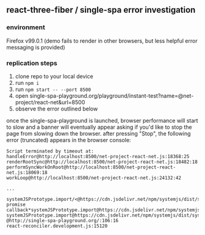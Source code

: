 ## react-three-fiber / single-spa error investigation
### environment
Firefox v99.0.1 (demo fails to render in other browsers, but less helpful error messaging is provided)
### replication steps
1. clone repo to your local device
2. run `npm i`
3. run `npm start -- --port 8500`
4. open single-spa-playground.org/playground/instant-test?name=@net-project/react-net&url=8500
5. observe the error outlined below

once the single-spa-playground is launched, browser performance will start to slow and a banner will eventually appear asking if you'd like to stop the page from slowing down the browser. after pressing "Stop", the following error (truncated) appears in the browser console:


```
Script terminated by timeout at:
handleError@http://localhost:8500/net-project-react-net.js:18368:25
renderRootSync@http://localhost:8500/net-project-react-net.js:18482:18
performSyncWorkOnRoot@http://localhost:8500/net-project-react-net.js:18069:18
workLoop@http://localhost:8500/net-project-react-net.js:24132:42

...

systemJSPrototype.import/<@https://cdn.jsdelivr.net/npm/systemjs/dist/system.js:231:24
promise callback*systemJSPrototype.import@https://cdn.jsdelivr.net/npm/systemjs/dist/system.js:229:6
systemJSPrototype.import@https://cdn.jsdelivr.net/npm/systemjs/dist/system.js:779:19
@http://single-spa-playground.org/:106:16
react-reconciler.development.js:15120
```
